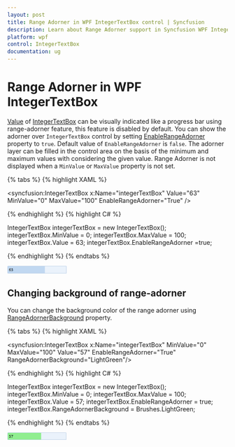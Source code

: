 ```yaml
---
layout: post
title: Range Adorner in WPF IntegerTextBox control | Syncfusion
description: Learn about Range Adorner support in Syncfusion WPF IntegerTextBox control and more details about the control features.
platform: wpf
control: IntegerTextBox 
documentation: ug
---
```


# Range Adorner in WPF IntegerTextBox 

[Value](https://help.syncfusion.com/cr/wpf/Syncfusion.Shared.Wpf~Syncfusion.Windows.Shared.IntegerTextBox~Value.html) of [IntegerTextBox](https://www.syncfusion.com/wpf-ui-controls/integer-textbox) can be visually indicated like a progress bar using range-adorner feature, this feature is disabled by default. You can show the adorner over `IntegerTextBox` control by setting [EnableRangeAdorner](https://help.syncfusion.com/cr/cref_files/wpf/Syncfusion.Shared.Wpf~Syncfusion.Windows.Shared.EditorBase~EnableRangeAdorner.html) property to `true`. Default value of `EnableRangeAdorner` is `false`. The adorner layer can be filled in the control area on the basis of the minimum and maximum values with considering the given value.  Range Adorner is not displayed when a `MinValue` or `MaxValue` property is not set.

{% tabs %}
{% highlight XAML %}

<syncfusion:IntegerTextBox x:Name="integerTextBox" Value="63" MinValue="0" MaxValue="100" EnableRangeAdorner="True" />

{% endhighlight %}
{% highlight C# %}

IntegerTextBox integerTextBox = new IntegerTextBox();
integerTextBox.MinValue = 0;
integerTextBox.MaxValue = 100;
integerTextBox.Value = 63;
integerTextBox.EnableRangeAdorner =true;

{% endhighlight %}
{% endtabs %}

![IntegerTextBox default background of Range Adorner ](Range-Adorner_images/Range-Adorner_img1.png)

## Changing background of range-adorner

You can change the background color of the range adorner using [RangeAdornerBackground](https://help.syncfusion.com/cr/cref_files/wpf/Syncfusion.Shared.Wpf~Syncfusion.Windows.Shared.EditorBase~RangeAdornerBackground.html) property.

{% tabs %}
{% highlight XAML %}

<syncfusion:IntegerTextBox x:Name="integerTextBox" MinValue="0" MaxValue="100" Value="57" EnableRangeAdorner="True" RangeAdornerBackground="LightGreen"/>

{% endhighlight %}
{% highlight C# %}

IntegerTextBox integerTextBox = new IntegerTextBox();
integerTextBox.MinValue = 0;
integerTextBox.MaxValue = 100;
integerTextBox.Value = 57;
integerTextBox.EnableRangeAdorner = true;
integerTextBox.RangeAdornerBackground = Brushes.LightGreen;

{% endhighlight %}
{% endtabs %}

![IntegerTextBox customized background of Range Adorner ](Range-Adorner_images/Range-Adorner-Background_img1.png)
